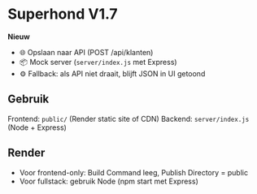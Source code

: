 # Superhond V1.7

**Nieuw**
- 🌐 Opslaan naar API (POST /api/klanten)
- 📦 Mock server (`server/index.js` met Express)
- ⚙️ Fallback: als API niet draait, blijft JSON in UI getoond

## Gebruik
Frontend: `public/` (Render static site of CDN)
Backend: `server/index.js` (Node + Express)

## Render
- Voor frontend-only: Build Command leeg, Publish Directory = public
- Voor fullstack: gebruik Node (npm start met Express)

